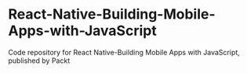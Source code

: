 # React-Native-Building-Mobile-Apps-with-JavaScript
Code repository for React Native-Building Mobile Apps with JavaScript, published by Packt
